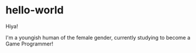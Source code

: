 # hello-world

Hiya!

I'm a youngish human of the female gender, currently studying to become a Game Programmer!
